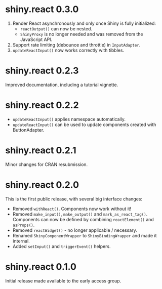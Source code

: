 # shiny.react 0.3.0

1. Render React asynchronously and only once Shiny is fully initialized:
    * `reactOutput()` can now be nested.
    * `ShinyProxy` is no longer needed and was removed from the JavaScript API.
2. Support rate limiting (debounce and throttle) in `InputAdapter`.
3. `updateReactInput()` now works correctly with tibbles.

# shiny.react 0.2.3

Improved documentation, including a tutorial vignette.

# shiny.react 0.2.2

* `updateReactInput()` applies namespace automatically.
* `updateReactInput()` can be used to update components created with ButtonAdapter.

# shiny.react 0.2.1

Minor changes for CRAN resubmission.

# shiny.react 0.2.0

This is the first public release, with several big interface changes:

* Removed `withReact()`. Components now work without it!
* Removed `make_input()`, `make_output()` and `mark_as_react_tag()`.
  Components can now be defined by combining `reactElement()` and `asProps()`.
* Removed `reactWidget()` - no longer applicable / necessary.
* Renamed `ShinyComponentWrapper` to `ShinyBindingWrapper` and made it internal.
* Added `setInput()` and `triggerEvent()` helpers.

# shiny.react 0.1.0

Initial release made available to the early access group.
